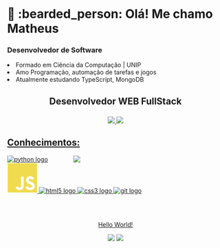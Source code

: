 <h1 align="left">👋 :bearded_person: Olá! Me chamo Matheus</h1>
<h3> Desenvolvedor de Software </h3>
<li> Formado em Ciência da Computação | UNIP </li>
<li> Amo Programação, automação de tarefas e jogos </li>
<li> Atualmente estudando TypeScript, MongoDB</li>
<h2 align="center"> Desenvolvedor WEB FullStack </h2>

###

<div align="center">
  <a href="https://github.com/Print-TesteServer">
  <img height="195em" src="https://github-readme-stats.vercel.app/api?username=Print-TesteServer&show_icons=true&theme=dracula"/>
  <img height="195em" src="https://github-readme-stats.vercel.app/api/top-langs/?username=Print-TesteServer&layout=compact&langs_count=16&theme=dracula"/>
</div>
    
###

## Conhecimentos:
<img align="right" width="350" src="https://programathor.com.br/blog/wp-content/uploads/2018/05/fast-typing.gif"/>

<div align="left">
  <img src="https://cdn.jsdelivr.net/gh/devicons/devicon/icons/python/python-original.svg" height="72" width="70" down="" alt="python logo"  />
  <img src="https://raw.githubusercontent.com/devicons/devicon/master/icons/javascript/javascript-plain.svg" height="70" width="70" alt="js logo"/>
  <img src="https://cdn.jsdelivr.net/gh/devicons/devicon/icons/html5/html5-original.svg" height="70" width="70" alt="html5 logo"  />
  <img src="https://cdn.jsdelivr.net/gh/devicons/devicon/icons/css3/css3-original.svg" height="70" width="70" alt="css3 logo"  /> 
  <img src="https://cdn.jsdelivr.net/gh/devicons/devicon/icons/git/git-original.svg" height="70" width="70" alt="git logo"  />
</div>

###

<br clear="both">

###
                
<p align="center">Hello World!</p>

<div align="center"> 
  <a href="https://www.youtube.com/@R_DIFUSO" target="_blank"><img src="https://img.shields.io/badge/YouTube-FF0000?style=for-the-badge&logo=youtube&logoColor=white" target="_blank"></a>
  <a href="https://www.linkedin.com/in/ferreir4" target="_blank"><img src="https://img.shields.io/badge/-LinkedIn-%230077B5?style=for-the-badge&logo=linkedin&logoColor=white" target="_blank"></a> 
